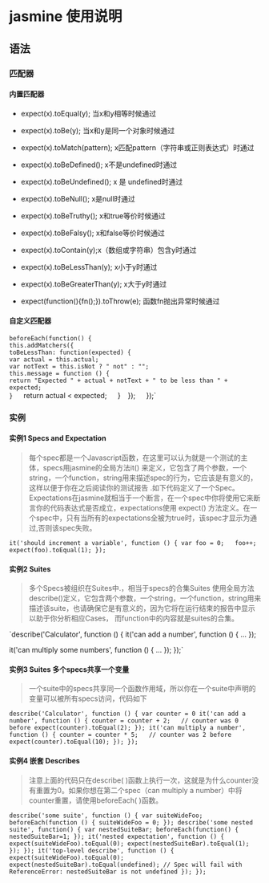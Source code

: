 # jasmine 使用说明

## 语法

### 匹配器

#### 内置匹配器

- expect(x).toEqual(y); 当x和y相等时候通过

- expect(x).toBe(y); 当x和y是同一个对象时候通过

- expect(x).toMatch(pattern); x匹配pattern（字符串或正则表达式）时通过

- expect(x).toBeDefined(); x不是undefined时通过

- expect(x).toBeUndefined(); x 是 undefined时通过

- expect(x).toBeNull(); x是null时通过

- expect(x).toBeTruthy(); x和true等价时候通过

- expect(x).toBeFalsy(); x和false等价时候通过

- expect(x).toContain(y);x（数组或字符串）包含y时通过

- expect(x).toBeLessThan(y); x小于y时通过

- expect(x).toBeGreaterThan(y); x大于y时通过

- expect(function(){fn();}).toThrow(e); 函数fn抛出异常时候通过

#### 自定义匹配器

`beforeEach(function() {`  
	`this.addMatchers({`  
		`toBeLessThan: function(expected) {`  
			`var actual = this.actual;`  
			`var notText = this.isNot ? " not" : "";`  
			`this.message = function () {`  
				`return "Expected " + actual + notText + " to be less than " + expected;`  
			`}  
			`return actual < expected;`  
		`}` 
	`});`  
`});`


### 实例

#### 实例1 Specs and Expectation
>每个spec都是一个Javascript函数，在这里可以认为就是一个测试的主体，specs用jasmine的全局方法it() 来定义，它包含了两个参数，一个string，一个function，string用来描述spec的行为，它应该是有意义的，这样以便于你在之后阅读你的测试报告 .如下代码定义了一个Spec。
>Expectations在jasmine就相当于一个断言，在一个spec中你将使用它来断言你的代码表达式是否成立，expectations使用 expect() 方法定义。在一个spec中，只有当所有的expectations全被为true时，该spec才显示为通过,否则该spec失败。


`it('should increment a variable', function () {
   var foo = 0;  
   foo++; 
   expect(foo).toEqual(1);
});`


#### 实例2 Suites
>多个Specs被组织在Suites中.，相当于specs的合集Suites 使用全局方法describe()定义，它包含两个参数，一个string，一个function，string用来描述该suite，也请确保它是有意义的，因为它将在运行结束的报告中显示以助于你分析相应Cases， 而function中的内容就是suites的合集。


`describe('Calculator', function () {
  it('can add a number', function () {
  	...
  });
  
  it('can multiply some numbers', function () {
  	...
  });
});`

#### 实例3 Suites 多个specs共享一个变量
>一个suite中的specs共享同一个函数作用域，所以你在一个suite中声明的变量可以被所有specs访问，代码如下


`describe('Calculator', function () {
	var counter = 0
	it('can add a number', function () {
		counter = counter + 2;   // counter was 0 before
		expect(counter).toEqual(2);
	});
	it('can multiply a number', function () {
		counter = counter * 5;   // counter was 2 before
		expect(counter).toEqual(10);
	});
});`

#### 实例4 嵌套 Describes
>注意上面的代码只在describe( )函数上执行一次，这就是为什么counter没有重置为0。如果你想在第二个spec（can multiply a number）中将counter重置，请使用beforeEach( )函数。

`describe('some suite', function () {
	var suiteWideFoo;
	beforeEach(function () {
		suiteWideFoo = 0;
	});
	describe('some nested suite', function() {
		var nestedSuiteBar;
		beforeEach(function() {
			nestedSuiteBar=1;
		});
		it('nested expectation', function () {
			expect(suiteWideFoo).toEqual(0);
			expect(nestedSuiteBar).toEqual(1);
		});
	});
	it('top-level describe', function () {
		expect(suiteWideFoo).toEqual(0);
		expect(nestedSuiteBar).toEqual(undefined); // Spec will fail with ReferenceError: nestedSuiteBar is not undefined
	});
});`